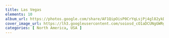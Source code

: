 ```yaml
---
title: Las Vegas
elements: 10
album_url: https://photos.google.com/share/AF1QipOisP0CrYqLsjPj4gl82ykDwPHcQJbtZwCWgTVA2d_Ut9Pmu3C2prnmXFchtqpVuQ?key=N0VvcTFqMF9IeHNlUVFjOTBSVEJJeXZvVGxjdHFR
cover_image_url: https://lh3.googleusercontent.com/soiosd_cO1aDCUNgGWRgTz4efjOpAOGKGAmearxQxSFHH_4DPUQ9k_6NVfGdlLlNNrJQDUGzyHnhyBAYmkYAjr1AqNz7pJLEw1_3a-6JZj5hxcu82-rUZ6Zf2ES3P7c8Wi0bq8ivolFxb1V3PNVqQgazUpW0Xs6bP4JngBxm1suwjlYS2NXw9Et293u8O9aXFAyjNLTutBZRe-_kHzS563Pbao7Jq_sEvZPpewf5OCWo1rUFrJ0g3xrdwFKxdGynOWWr50anFA317XJ7vB_QBZph2jUL-OpK07pOEcVmyYSN5LjfmOHKbRAqOQ2ZGjyOmm_pRMDZ8liXzp6QrbJit6LGtgn-7gnkgnSdm6mrT4ajMsRmcPu4s2oBRZdxNenRYgAvBYcPayhH_N-ZcMcQPiMGC93KUSi0MO_SKjGDfaD1g9u5dA7skyezyBmEvEJl7AHC2k_yI6b1XPWm7G_gjIgevohYM0a2btbCnlzeMRcLfxn9RQ_DrpAwX4pLwWxBet_SOUEKUgJi6JNV-H6S4ZVNxRP-2OlQ9uRzMCdcORG69_q07iYTpoxPnfn5L1fp8-D7tpp8TfV6iRY8_mN9GuGRWz3iloog5sHjxLwPFvXyjK33Lq08NL0xHaeyDhuejY0Mq74EV97-AKRy29SM7HRoBw=s195-p-k-no
categories: [ North America, USA ]
---
```

